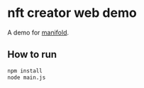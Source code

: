 # nft creator web demo

A demo for [manifold](https://www.manifold.xyz/).

## How to run
```sh
npm install
node main.js
```